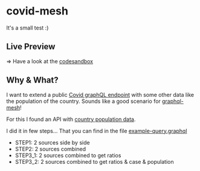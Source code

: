 # covid-mesh

It's a small test :)

## Live Preview

=> Have a look at the [codesandbox](https://codesandbox.io/s/github/jycouet/covid-mesh)

## Why & What?

I want to extend a public [Covid graphQL endpoint](https://covid-19-two-rust.vercel.app/api/graphql)
with some other data like the population of the country. Sounds like a good scenario for
[graphql-mesh](https://github.com/ardatan/graphql-mesh)!

For this I found an API with
[country population data](https://datasource.kapsarc.org/explore/dataset/world-population/table/?disjunctive.country_name&rows=1&q=France&sort=year).

I did it in few steps... That you can find in the file
[example-query.graphql](./example-query.graphql)

- STEP1: 2 sources side by side
- STEP2: 2 sources combined
- STEP3_1: 2 sources combined to get ratios
- STEP3_2: 2 sources combined to get ratios & case & population
